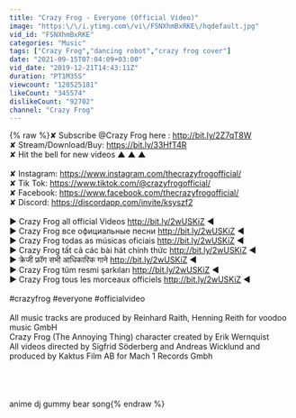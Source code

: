 ```yaml
---
title: "Crazy Frog - Everyone (Official Video)"
image: "https:\/\/i.ytimg.com\/vi\/FSNXhmBxRKE\/hqdefault.jpg"
vid_id: "FSNXhmBxRKE"
categories: "Music"
tags: ["Crazy Frog","dancing robot","crazy frog cover"]
date: "2021-09-15T07:04:09+03:00"
vid_date: "2019-12-21T14:43:11Z"
duration: "PT1M35S"
viewcount: "120525181"
likeCount: "345574"
dislikeCount: "92702"
channel: "Crazy Frog"
---
```

{% raw %}✘ Subscribe @Crazy Frog here : <a rel="nofollow" target="blank" href="http://bit.ly/2Z7qT8W">http://bit.ly/2Z7qT8W</a> <br />✘ Stream/Download/Buy:  <a rel="nofollow" target="blank" href="https://bit.ly/33HfT4R">https://bit.ly/33HfT4R</a><br />✘ Hit the bell for new videos ▲ ▲ ▲ <br /><br />✘ Instagram: <a rel="nofollow" target="blank" href="https://www.instagram.com/thecrazyfrogofficial/">https://www.instagram.com/thecrazyfrogofficial/</a><br />✘ Tik Tok: <a rel="nofollow" target="blank" href="https://www.tiktok.com/@crazyfrogofficial/">https://www.tiktok.com/@crazyfrogofficial/</a><br />✘ Facebook: <a rel="nofollow" target="blank" href="https://www.facebook.com/thecrazyfrogofficial/">https://www.facebook.com/thecrazyfrogofficial/</a><br />✘ Discord: <a rel="nofollow" target="blank" href="https://discordapp.com/invite/ksyszf2">https://discordapp.com/invite/ksyszf2</a><br /><br />► Crazy Frog all official Videos <a rel="nofollow" target="blank" href="http://bit.ly/2wUSKiZ">http://bit.ly/2wUSKiZ</a> ◀︎<br />► Crazy Frog все официальные песни <a rel="nofollow" target="blank" href="http://bit.ly/2wUSKiZ">http://bit.ly/2wUSKiZ</a> ◀︎<br />► Crazy Frog todas as músicas oficiais <a rel="nofollow" target="blank" href="http://bit.ly/2wUSKiZ">http://bit.ly/2wUSKiZ</a> ◀︎ <br />► Crazy Frog tất cả các bài hát chính thức <a rel="nofollow" target="blank" href="http://bit.ly/2wUSKiZ">http://bit.ly/2wUSKiZ</a> ◀︎<br />► क्रेजी फ्रॉग सभी आधिकारिक गाने <a rel="nofollow" target="blank" href="http://bit.ly/2wUSKiZ">http://bit.ly/2wUSKiZ</a> ◀︎<br />► Crazy Frog tüm resmi şarkıları <a rel="nofollow" target="blank" href="http://bit.ly/2wUSKiZ">http://bit.ly/2wUSKiZ</a> ◀︎<br />► Crazy Frog tous les morceaux officiels <a rel="nofollow" target="blank" href="http://bit.ly/2wUSKiZ">http://bit.ly/2wUSKiZ</a> ◀︎<br /><br />#crazyfrog #everyone #officialvideo<br /><br />All music tracks are produced by Reinhard Raith, Henning Reith for voodoo music GmbH<br />Crazy Frog (The Annoying Thing) character created by Erik Wernquist<br />All videos directed by Sigfrid Söderberg and Andreas Wicklund and produced by Kaktus Film AB for Mach 1 Records Gmbh<br /><br /><br /><br /><br /> anime dj gummy bear song{% endraw %}
